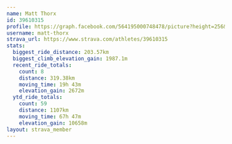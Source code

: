 ```yaml
---
name: Matt Thorx
id: 39610315
profile: https://graph.facebook.com/564195000748478/picture?height=256&width=256
username: matt-thorx
strava_url: https://www.strava.com/athletes/39610315
stats:
  biggest_ride_distance: 203.57km
  biggest_climb_elevation_gain: 1987.1m
  recent_ride_totals:
    count: 8
    distance: 319.38km
    moving_time: 19h 43m
    elevation_gain: 2672m
  ytd_ride_totals:
    count: 59
    distance: 1107km
    moving_time: 67h 47m
    elevation_gain: 10658m
layout: strava_member
--- 
```

